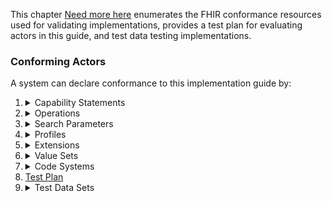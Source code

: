 This chapter [Need more here](#tbd) enumerates the FHIR conformance resources used for validating implementations, provides a test
plan for evaluating actors in this guide, and test data testing implementations.

### Conforming Actors
A system can declare conformance to this implementation guide by:
 
<ol>
    <li id='capabilities'><details><summary>Capability Statements</summary><ol>
           {% include list-simple-capabilitystatements.xhtml %}
        </ol></details>
    </li>
    <li><details><summary>Operations</summary><ol>
           {% include list-simple-operationdefinitions.xhtml %}
        </ol></details>
    </li>
    <li><details><summary>Search Parameters</summary><ol>
           {% include list-simple-searchparameters.xhtml %}
        </ol></details>
    </li>
    <li><details><summary>Profiles</summary><ol>
           {% include list-simple-profiles.xhtml %}
        </ol></details>
    </li>
    <li><details><summary>Extensions</summary><ol>
           {% include list-simple-extensions.xhtml %}
        </ol></details>
    </li>
    <li><details><summary>Value Sets</summary><ol>
           {% include list-simple-valuesets.xhtml %}
        </ol></details>
    </li>
    <li><details><summary>Code Systems</summary><ol>
           {% include list-simple-codesystems.xhtml %}
        </ol></details>
    </li>
    <li><a href='test_plan.html'>Test Plan</a></li>
    <li><details><summary>Test Data Sets</summary><ol>
        <li><a href='hospital_capacity_examples.html'>Hospital Capacity Measure and Report Examples</a></li>
        <li><a href='laboratory_reporting_examples.html'>Laboratory Reporting Measure and Report Examples</a></li>
        <li><a href='automation_testing_examples.html'>Automation Testing Data</a></li>
        </ol></details>
    </li>
</ol>
